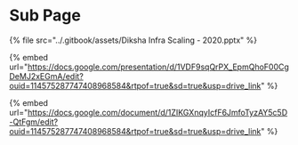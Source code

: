 # Sub Page



{% file src="../.gitbook/assets/Diksha Infra Scaling - 2020.pptx" %}

{% embed url="https://docs.google.com/presentation/d/1VDF9sqQrPX_EpmQhoF00CgDeMJ2xEGmA/edit?ouid=114575287747408968584&rtpof=true&sd=true&usp=drive_link" %}

{% embed url="https://docs.google.com/document/d/1ZIKGXnqyIcfF6JmfoTyzAY5c5D-QtFgm/edit?ouid=114575287747408968584&rtpof=true&sd=true&usp=drive_link" %}
